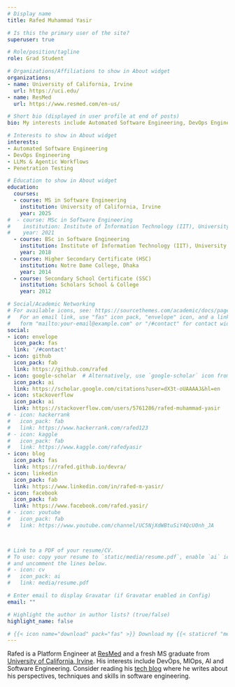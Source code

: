 ```yaml
---
# Display name
title: Rafed Muhammad Yasir

# Is this the primary user of the site?
superuser: true

# Role/position/tagline
role: Grad Student

# Organizations/Affiliations to show in About widget
organizations:
- name: University of California, Irvine
  url: https://uci.edu/
- name: ResMed
  url: https://www.resmed.com/en-us/

# Short bio (displayed in user profile at end of posts)
bio: My interests include Automated Software Engineering, DevOps Engineering, LLMs & Agentic Workflows and Penetration Testing.

# Interests to show in About widget
interests:
- Automated Software Engineering
- DevOps Engineering
- LLMs & Agentic Workflows
- Penetration Testing

# Education to show in About widget
education:
  courses:
  - course: MS in Software Engineering
    institution: University of California, Irvine
    year: 2025
#  - course: MSc in Software Engineering
#    institution: Institute of Information Technology (IIT), University of Dhaka
#    year: 2021
  - course: BSc in Software Engineering
    institution: Institute of Information Technology (IIT), University of Dhaka
    year: 2018
  - course: Higher Secondary Certificate (HSC)
    institution: Notre Dame College, Dhaka
    year: 2014
  - course: Secondary School Certificate (SSC)
    institution: Scholars School & College
    year: 2012

# Social/Academic Networking
# For available icons, see: https://sourcethemes.com/academic/docs/page-builder/#icons
#   For an email link, use "fas" icon pack, "envelope" icon, and a link in the
#   form "mailto:your-email@example.com" or "/#contact" for contact widget.
social:
- icon: envelope
  icon_pack: fas
  link: '/#contact'
- icon: github
  icon_pack: fab
  link: https://github.com/rafed
- icon: google-scholar  # Alternatively, use `google-scholar` icon from `ai` icon pack
  icon_pack: ai
  link: https://scholar.google.com/citations?user=dX3t-oUAAAAJ&hl=en
- icon: stackoverflow
  icon_pack: ai
  link: https://stackoverflow.com/users/5761286/rafed-muhammad-yasir
# - icon: hackerrank
#   icon_pack: fab
#   link: https://www.hackerrank.com/rafed123
# - icon: kaggle
#   icon_pack: fab
#   link: https://www.kaggle.com/rafedyasir
- icon: blog
  icon_pack: fas
  link: https://rafed.github.io/devra/
- icon: linkedin
  icon_pack: fab
  link: https://www.linkedin.com/in/rafed-m-yasir/
- icon: facebook
  icon_pack: fab
  link: https://www.facebook.com/rafed.yasir/
# - icon: youtube
#   icon_pack: fab
#   link: https://www.youtube.com/channel/UC5NjXdWBtuSiY4QcU0nh_JA



# Link to a PDF of your resume/CV.
# To use: copy your resume to `static/media/resume.pdf`, enable `ai` icons in `params.toml`, 
# and uncomment the lines below.
# - icon: cv
#   icon_pack: ai
#   link: media/resume.pdf

# Enter email to display Gravatar (if Gravatar enabled in Config)
email: ""

# Highlight the author in author lists? (true/false)
highlight_name: false

# {{< icon name="download" pack="fas" >}} Download my {{< staticref "media/demo_resume.pdf" "newtab" >}}resumé{{< /staticref >}}.
---
```


Rafed is a Platform Engineer at [ResMed](https://www.resmed.com/en-us/) and a fresh MS graduate from [University of California, Irvine](https://uci.edu/). His interests include DevOps, MlOps, AI and Software Engineering. Consider reading his [tech blog](https://rafed.github.io/devra/) where he writes about his perspectives, techniques and skills in software engineering.

<!-- Rafed is a [software engineering](https://www.informatics.uci.edu/grad/ms-software-engineering/) grad student at the [Department of Informatics](https://www.informatics.uci.edu/), [University of California, Irvine](https://uci.edu/). He is currently doing a summer internship as a Platform Engineer at [ResMed](https://www.resmed.com/en-us/) and previously worked as a DevOps engineer at [Brainstation-23](https://brainstation-23.com/). His interests include DevOps, software engineering, software security, and machine learning. He is currently bored so consult him on software development or research work. If you're bored, then consider reading his [tech blog](https://rafed.github.io/devra/) where he writes about his perspectives, techniques and skills in software engineering. -->

<!-- Rafed is a DevOps engineer at Brainstation-23. His interests include DevOps, software engineering, software security, and machine learning. He is currently bored so consult him on software development or research work. If you're bored, then consider reading his [tech blog](https://rafed.github.io/devra/) where he writes about his perspectives, techniques and skills in software engineering. -->
